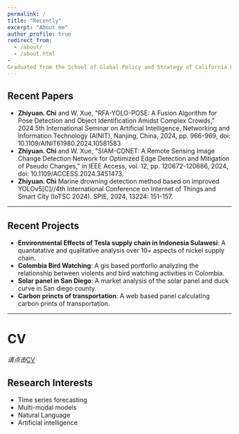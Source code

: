 ```yaml
---
permalink: /
title: "Recently"
excerpt: "About me"
author_profile: true
redirect_from: 
  - /about/
  - /about.html
-
Graduated from the School of Global Policy and Strategy of California University, San Diego(UCSD) with a master's degree, and got a bachelor's degree in Beijing Normal University(BNU)
---
```

## **Recent Papers**
  - **Zhiyuan. Chi** and W. Xue, "RFA-YOLO-POSE: A Fusion Algorithm for Pose Detection and Object Identification Amidst Complex Crowds," 2024 5th International Seminar on Artificial Intelligence, Networking and Information Technology (AINIT), Nanjing, China, 2024, pp. 966-969, doi: 10.1109/AINIT61980.2024.10581583
  - **Zhiyuan. Chi** and W. Xue, "SIAM-CDNET: A Remote Sensing Image Change Detection Network for Optimized Edge Detection and Mitigation of Pseudo Changes," in IEEE Access, vol. 12, pp. 120672-120686, 2024, doi: 10.1109/ACCESS.2024.3451473.
  - **Zhiyuan. Chi** Marine drowning detection method based on improved YOLOv5[C]//4th International Conference on Internet of Things and Smart City (IoTSC 2024). SPIE, 2024, 13224: 151-157.

---
## **Recent Projects**
  - **Environmental Effects of Tesla supply chain in Indonesia Sulawesi**: A quantatative and qualitative analysis over 10+ aspects of nickel supply chain.
  - **Colombia Bird Watching**: A gis based portforlio analyzing the relationship between violents and bird watching activities in Colombia.
  - **Solar panel in San Diego**: A market analysis of the solar panel and duck curve in San diego county.
  - **Carbon princts of transportation**: A web based panel calculating carbon prints of transportation.

---
# CV
*请点击*[CV](https://ZhiyuanChi.github.io/cv/)
## **Research Interests**
  - Time series forecasting
  - Multi-modal models
  - Natural Language
  - Artificial intelligence


